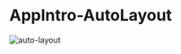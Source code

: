 # AppIntro-AutoLayout
![auto-layout](https://user-images.githubusercontent.com/19235301/32406071-5d3b2e0c-c169-11e7-8a86-56252f543669.png)
